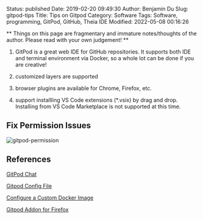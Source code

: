Status: published
Date: 2019-02-20 09:49:30
Author: Benjamin Du
Slug: gitpod-tips
Title: Tips on Gitpod
Category: Software
Tags: Software, programming, GitPod, GitHub, Theia IDE
Modified: 2022-05-08 00:16:26

**
Things on this page are fragmentary and immature notes/thoughts of the author.
Please read with your own judgement!
**

1. GitPod is a great web IDE for GitHub repositories.
    It supports both IDE and terminal environment via Docker,
    so a whole lot can be done if you are creative!

2. customized layers are supported

3. browser plugins are available for Chrome, Firefox, etc.

4. support installling VS Code extensions (*.vsix) by drag and drop.
    Installing from VS Code Marketplace is not supported at this time.

## Fix Permission Issues

![gitpod-permission](https://user-images.githubusercontent.com/824507/167285701-e8f4407b-2e19-41af-8c7d-e948a092191e.png)

## References

[GitPod Chat](https://spectrum.chat/gitpod)

[Gitpod Config File](https://docs.gitpod.io/41_Config_Gitpod_File.html)

[Configure a Custom Docker Image](https://docs.gitpod.io/42_Config_Docker.html?highlight=customized,layer#configure-a-custom-docker-image)

[Gitpod Addon for Firefox](https://addons.mozilla.org/en-US/firefox/addon/gitpod/)
